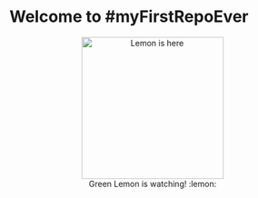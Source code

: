 
# Welcome to #myFirstRepoEver
<div align = "center"><img src="https://user-images.githubusercontent.com/89823609/131454474-76990cec-7a8a-4b98-8c8c-169ba210f7ae.png" alt="Lemon is here" width="250"/></br>
Green Lemon is watching! :lemon: </div>



